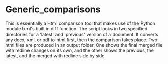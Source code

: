 # Generic_comparisons

This is essentially a Html comparison tool that makes use of the Python module lxml's built in diff function. The script looks in two specified directories for a 'latest' and 'previous' version of a document. It converts any docx, xml, or pdf to html first, then the comparison takes place. Two html files are produced in an output folder. One shows the final merged file with redline changes on its own, and the other shows the previous, the latest, and the merged with redline side by side. 
